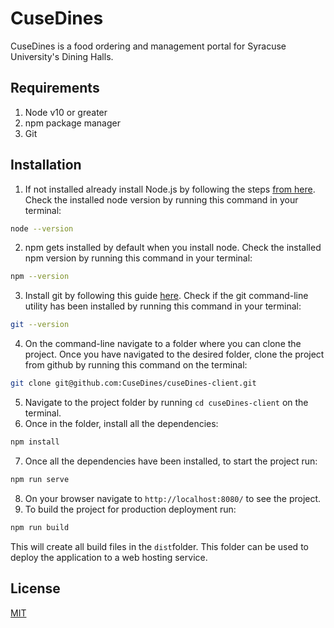 # CuseDines

CuseDines is a food ordering and management portal for Syracuse University's Dining Halls.

## Requirements

1. Node v10 or greater
2. npm package manager
3. Git

## Installation
1. If not installed already install Node.js by following the steps [from here](https://nodejs.org/en/download/). 
Check the installed node version by running this command in your terminal:

```bash
node --version
```

2. npm gets installed by default when you install node. Check the installed npm version by running this command in your terminal:
```bash
npm --version
```
3. Install git by following this guide [here](https://git-scm.com/book/en/v2/Getting-Started-Installing-Git). Check if the git command-line utility has been installed by running this command in your terminal:
```bash
git --version
```
4. On the command-line navigate to a folder where you can clone the project. Once you have navigated to the desired folder, clone the project from github by running this command on the terminal:
```bash
git clone git@github.com:CuseDines/cuseDines-client.git
```
5. Navigate to the project folder by running ```cd cuseDines-client``` on the terminal.
6. Once in  the folder, install all the dependencies:
```bash
npm install
```
7. Once all the dependencies have been installed, to start the project run:
```bash
npm run serve
```
8. On your browser navigate to ``` http://localhost:8080/ ``` to see the project.
9. To build the project for production deployment run:
```bash
npm run build
```
This will create all build files in the ``` dist ```folder. This folder can be used to deploy the application to a web hosting service.



## License
[MIT](https://choosealicense.com/licenses/mit/)
